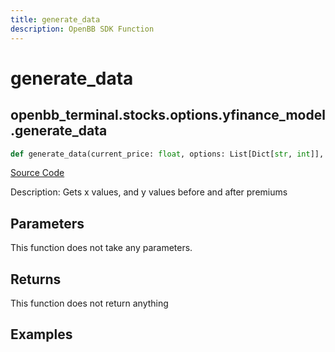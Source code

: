 ```yaml
---
title: generate_data
description: OpenBB SDK Function
---
```


# generate_data

## openbb_terminal.stocks.options.yfinance_model.generate_data

```python title='openbb_terminal/stocks/options/yfinance_model.py'
def generate_data(current_price: float, options: List[Dict[str, int]], underlying: int) -> Tuple
```
[Source Code](https://github.com/OpenBB-finance/OpenBBTerminal/tree/main/openbb_terminal/stocks/options/yfinance_model.py#L287)

Description: Gets x values, and y values before and after premiums

## Parameters

This function does not take any parameters.

## Returns

This function does not return anything

## Examples

